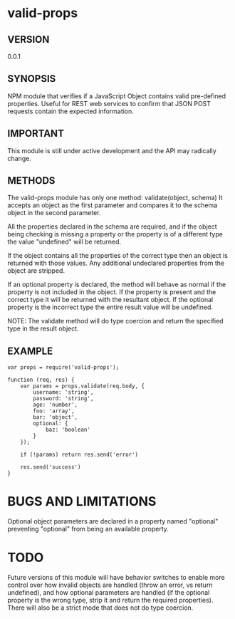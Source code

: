 valid-props
===========

## VERSION
0.0.1

## SYNOPSIS
NPM module that verifies if a JavaScript Object contains valid pre-defined properties. Useful for REST web services to confirm that JSON POST requests contain the expected information.

## IMPORTANT
This module is still under active development and the API may radically change.

## METHODS
The valid-props module has only one method: validate(object, schema)
It accepts an object as the first parameter and compares it to the schema object in the second parameter.

All the properties declared in the schema are required, and if the object being checking is missing a property or the property is of a different type the value "undefined" will be returned.

If the object contains all the properties of the correct type then an object is returned with those values. Any additional undeclared properties from the object are stripped.

If an optional property is declared, the method will behave as normal if the property is not included in the object. If the property is present and the correct type it will be returned with the resultant object. If the optional property is the incorrect type the entire result value will be undefined. 

NOTE: The validate method will do type coercion and return the specified type in the result object.

## EXAMPLE

    var props = require('valid-props');

    function (req, res) {
        var params = props.validate(req.body, {
            username: 'string',
            password: 'string',
            age: 'number',
            foo: 'array',
            bar: 'object',
            optional: {
                baz: 'boolean'
            }
        });

        if (!params) return res.send('error')

        res.send('success')
    }

# BUGS AND LIMITATIONS
Optional object parameters are declared in a property named "optional" preventing "optional" from being an available property.

# TODO
Future versions of this module will have behavior switches to enable more control over how invalid objects are handled (throw an error, vs return undefined), and how optional parameters are handled (if the optional property is the wrong type, strip it and return the required properties). There will also be a strict mode that does not do type coercion.
